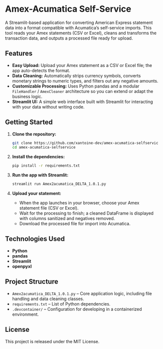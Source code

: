 # Amex-Acumatica Self-Service

A Streamlit-based application for converting American Express statement data into a format compatible with Acumatica’s self-service imports. This tool reads your Amex statements (CSV or Excel), cleans and transforms the transaction data, and outputs a processed file ready for upload.

## Features

- **Easy Upload:** Upload your Amex statement as a CSV or Excel file; the app auto-detects the format.
- **Data Cleaning:** Automatically strips currency symbols, converts monetary strings to numeric types, and filters out any negative amounts.
- **Customizable Processing:** Uses Python pandas and a modular `FileHandler` / `AmexCleaner` architecture so you can extend or adapt the business logic.
- **Streamlit UI:** A simple web interface built with Streamlit for interacting with your data without writing code.

## Getting Started

1. **Clone the repository:**

   ```bash
   git clone https://github.com/xantoine-dev/amex-acumatica-selfservice.git
   cd amex-acumatica-selfservice
   ```

2. **Install the dependencies:**

   ```bash
   pip install -r requirements.txt
   ```

3. **Run the app with Streamlit:**

   ```bash
   streamlit run Amex2acumatica_DELTA_1.0.1.py
   ```

4. **Upload your statement:**
   - When the app launches in your browser, choose your Amex statement file (CSV or Excel).
   - Wait for the processing to finish; a cleaned DataFrame is displayed with columns sanitized and negatives removed.
   - Download the processed file for import into Acumatica.

## Technologies Used

- **Python**
- **pandas**
- **Streamlit**
- **openpyxl**

## Project Structure

- `Amex2acumatica_DELTA_1.0.1.py` – Core application logic, including file handling and data cleaning classes.
- `requirements.txt` – List of Python dependencies.
- `.devcontainer/` – Configuration for developing in a containerized environment.

## License

This project is released under the MIT License.
